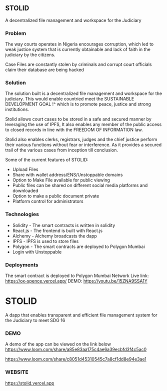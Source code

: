 ## STOLID

A decentralized file management and workspace for the Judiciary


### Problem

The  way courts operates in Nigeria encourages corruption, which  led to weak justice system that is currently obtainable and lack of faith in the judiciary by the citizens.

Case Files are constantly stolen by criminals and corrupt court officials claim their database are being hacked


### Solution
The solution built is a decentralized file management and workspace for the judiciary. This would enable countried meet the SUSTAINABLE DEVELOPMENT GOAL !^ which is to promote peace, justice and strong institutions.

Stolid allows court cases to be stored in a safe and secured manner by leveraging the use of IPFS, It also enables any member of the public access to closed records in line with the FREEDOM OF INFORMATION law. 

Stolid also enables clerks, registrars, judges and the chief justice perform their various functions without fear or interference. As it provides a secured trail of the various cases from inception till conclusion.



Some of the current features of STOLID:

- Upload Files
- Share with wallet address/ENS/Unstoppable domains
- Option to Make File available for public viewing
- Public files can be shared on different social media platforms and downloaded
- Option to make a public document private
- Platform control for administrators


### Technologies

- Solidity - The smart contracts is written in solidity
- React.js - The frontend is built with React.js
- Alchemy - Alchemy broadcasts the dapp
- IPFS - IPFS is used to store files
- Polygon - The smart contracts are deployed to Polygon Mumbai
- Login with Unstoppable

### Deployments

The smart contract is deployed to Polygon Mumbai Network
Live link: https://ox-spence.vercel.app/
DEMO: https://youtu.be/15ZNA9SSA1Y


# STOLID
A dapp that enables transparent and efficient file management system for the Judiciary to meet SDG 16

### DEMO

A demo of the app can be viewed on the link below
https://www.loom.com/share/a85e83aa175c4ae6a39ecbfd3f4c5ac0


https://www.loom.com/share/c8051d45310545c7a8cf1dd8e94e3ae1

### WEBSITE
https://stolid.vercel.app
